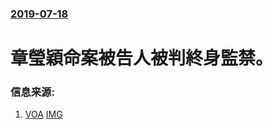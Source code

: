 ### [2019-07-18](/news/2019/07/18/index.md)

##### 
# 章瑩穎命案被告人被判終身監禁。 




### 信息来源:

1. [VOA](https://www.voachinese.com/a/china-scholar-killer-illinois-sentence-court-20190718/5006312.html) [IMG](https://gdb.voanews.com/11FC9FB7-BC73-4D27-8B07-9CB9BEA71DBF_w1200_r1_s.jpg)
